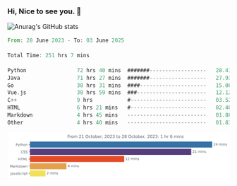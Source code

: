 ### Hi, Nice to see you. 👋

<!--
**EtherFin/EtherFin** is a ✨ _special_ ✨ repository because its `README.md` (this file) appears on your GitHub profile.

Here are some ideas to get you started:

- 🔭 I’m currently working on ...
- 🌱 I’m currently learning ...
- 👯 I’m looking to collaborate on ...
- 🤔 I’m looking for help with ...
- 💬 Ask me about ...
- 📫 How to reach me: ...
- 😄 Pronouns: ...
- ⚡ Fun fact: ...
-->


![Anurag's GitHub stats](https://github-readme-stats.vercel.app/api?username=EtherFin&bg_color=30,e96443,e97f43,e99943,e9b443,e9ce43,e9e843,d3e943,bee943,a9e943,94e943&title_color=fff&text_color=000&show_icons=true&icon_color=000)


<!--START_SECTION:waka-->

```rust
From: 28 June 2023 - To: 03 June 2025

Total Time: 251 hrs 7 mins

Python                72 hrs 40 mins  #######------------------   28.41 %
Java                  71 hrs 27 mins  #######------------------   27.93 %
Go                    38 hrs 31 mins  ####---------------------   15.06 %
Vue.js                30 hrs 59 mins  ###----------------------   12.12 %
C++                   9 hrs           #------------------------   03.52 %
HTML                  6 hrs 21 mins   #------------------------   02.48 %
Markdown              4 hrs 45 mins   -------------------------   01.86 %
Other                 4 hrs 40 mins   -------------------------   01.83 %
```

<!--END_SECTION:waka-->

<img
  src="https://github.com/EtherFin/EtherFin/blob/master/images/stat.svg"
  alt="Work Dashboard"
/>

